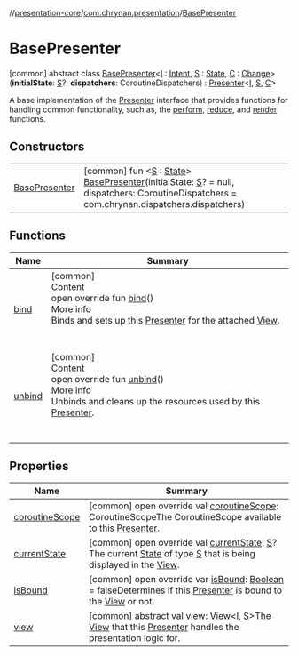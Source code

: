 //[presentation-core](../../../index.md)/[com.chrynan.presentation](../index.md)/[BasePresenter](index.md)



# BasePresenter  
 [common] abstract class [BasePresenter](index.md)<[I](index.md) : [Intent](../-intent/index.md), [S](index.md) : [State](../-state/index.md), [C](index.md) : [Change](../-change/index.md)>(**initialState**: [S](index.md)?, **dispatchers**: CoroutineDispatchers) : [Presenter](../-presenter/index.md)<[I](index.md), [S](index.md), [C](index.md)> 

A base implementation of the [Presenter](../-presenter/index.md) interface that provides functions for handling common functionality, such as, the [perform](../../../../presentation-core/com.chrynan.presentation/-base-presenter/perform.md), [reduce](../../../../presentation-core/com.chrynan.presentation/-base-presenter/reduce.md), and [render](../../../../presentation-core/com.chrynan.presentation/-base-presenter/render.md) functions.

   


## Constructors  
  
| | |
|---|---|
| <a name="com.chrynan.presentation/BasePresenter/BasePresenter/#TypeParam(bounds=[com.chrynan.presentation.State])?#com.chrynan.dispatchers.CoroutineDispatchers/PointingToDeclaration/"></a>[BasePresenter](-base-presenter.md)| <a name="com.chrynan.presentation/BasePresenter/BasePresenter/#TypeParam(bounds=[com.chrynan.presentation.State])?#com.chrynan.dispatchers.CoroutineDispatchers/PointingToDeclaration/"></a> [common] fun <[S](index.md) : [State](../-state/index.md)> [BasePresenter](-base-presenter.md)(initialState: [S](index.md)? = null, dispatchers: CoroutineDispatchers = com.chrynan.dispatchers.dispatchers)   <br>|


## Functions  
  
|  Name |  Summary | 
|---|---|
| <a name="com.chrynan.presentation/BasePresenter/bind/#/PointingToDeclaration/"></a>[bind](bind.md)| <a name="com.chrynan.presentation/BasePresenter/bind/#/PointingToDeclaration/"></a>[common]  <br>Content  <br>open override fun [bind](bind.md)()  <br>More info  <br>Binds and sets up this [Presenter](../-presenter/index.md) for the attached [View](../-view/index.md).  <br><br><br>|
| <a name="com.chrynan.presentation/BasePresenter/unbind/#/PointingToDeclaration/"></a>[unbind](unbind.md)| <a name="com.chrynan.presentation/BasePresenter/unbind/#/PointingToDeclaration/"></a>[common]  <br>Content  <br>open override fun [unbind](unbind.md)()  <br>More info  <br>Unbinds and cleans up the resources used by this [Presenter](../-presenter/index.md).  <br><br><br>|


## Properties  
  
|  Name |  Summary | 
|---|---|
| <a name="com.chrynan.presentation/BasePresenter/coroutineScope/#/PointingToDeclaration/"></a>[coroutineScope](coroutine-scope.md)| <a name="com.chrynan.presentation/BasePresenter/coroutineScope/#/PointingToDeclaration/"></a> [common] open override val [coroutineScope](coroutine-scope.md): CoroutineScopeThe CoroutineScope available to this [Presenter](../-presenter/index.md).   <br>|
| <a name="com.chrynan.presentation/BasePresenter/currentState/#/PointingToDeclaration/"></a>[currentState](current-state.md)| <a name="com.chrynan.presentation/BasePresenter/currentState/#/PointingToDeclaration/"></a> [common] open override val [currentState](current-state.md): [S](index.md)?The current [State](../-state/index.md) of type [S](index.md) that is being displayed in the [View](../-view/index.md).   <br>|
| <a name="com.chrynan.presentation/BasePresenter/isBound/#/PointingToDeclaration/"></a>[isBound](is-bound.md)| <a name="com.chrynan.presentation/BasePresenter/isBound/#/PointingToDeclaration/"></a> [common] open override var [isBound](is-bound.md): [Boolean](https://kotlinlang.org/api/latest/jvm/stdlib/kotlin/-boolean/index.html) = falseDetermines if this [Presenter](../-presenter/index.md) is bound to the [View](../-view/index.md) or not.   <br>|
| <a name="com.chrynan.presentation/BasePresenter/view/#/PointingToDeclaration/"></a>[view](index.md#%5Bcom.chrynan.presentation%2FBasePresenter%2Fview%2F%23%2FPointingToDeclaration%2F%5D%2FProperties%2F769169092)| <a name="com.chrynan.presentation/BasePresenter/view/#/PointingToDeclaration/"></a> [common] abstract val [view](index.md#%5Bcom.chrynan.presentation%2FBasePresenter%2Fview%2F%23%2FPointingToDeclaration%2F%5D%2FProperties%2F769169092): [View](../-view/index.md)<[I](index.md), [S](index.md)>The [View](../-view/index.md) that this [Presenter](../-presenter/index.md) handles the presentation logic for.   <br>|

